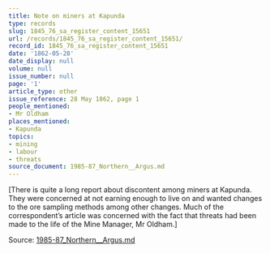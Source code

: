 ```yaml
---
title: Note on miners at Kapunda
type: records
slug: 1845_76_sa_register_content_15651
url: /records/1845_76_sa_register_content_15651/
record_id: 1845_76_sa_register_content_15651
date: '1862-05-28'
date_display: null
volume: null
issue_number: null
page: '1'
article_type: other
issue_reference: 28 May 1862, page 1
people_mentioned:
- Mr Oldham
places_mentioned:
- Kapunda
topics:
- mining
- labour
- threats
source_document: 1985-87_Northern__Argus.md
---
```


[There is quite a long report about discontent among miners at Kapunda.  They were concerned at not earning enough to live on and wanted changes to the ore sampling methods among other changes.  Much of the correspondent’s article was concerned with the fact that threats had been made to the life of the Mine Manager, Mr Oldham.]

Source: [1985-87_Northern__Argus.md](/downloads/markdown/1985-87_Northern__Argus.md)
